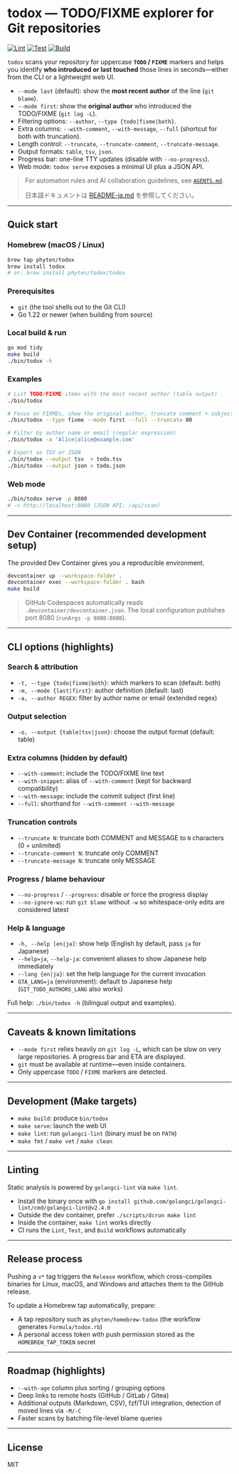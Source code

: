 # todox — TODO/FIXME explorer for Git repositories

[![Lint](https://github.com/phyten/todox/actions/workflows/lint.yml/badge.svg)](https://github.com/phyten/todox/actions/workflows/lint.yml)
[![Test](https://github.com/phyten/todox/actions/workflows/test.yml/badge.svg)](https://github.com/phyten/todox/actions/workflows/test.yml)
[![Build](https://github.com/phyten/todox/actions/workflows/build.yml/badge.svg)](https://github.com/phyten/todox/actions/workflows/build.yml)

`todox` scans your repository for uppercase **`TODO` / `FIXME`** markers and helps you
identify **who introduced or last touched** those lines in seconds—either from the CLI or a lightweight web UI.

- `--mode last` (default): show the **most recent author** of the line (`git blame`).
- `--mode first`: show the **original author** who introduced the TODO/FIXME (`git log -L`).
- Filtering options: `--author`, `--type {todo|fixme|both}`.
- Extra columns: `--with-comment`, `--with-message`, `--full` (shortcut for both with truncation).
- Length control: `--truncate`, `--truncate-comment`, `--truncate-message`.
- Output formats: `table`, `tsv`, `json`.
- Progress bar: one-line TTY updates (disable with `--no-progress`).
- Web mode: `todox serve` exposes a minimal UI plus a JSON API.

> For automation rules and AI collaboration guidelines, see [`AGENTS.md`](./AGENTS.md).
>
> 日本語ドキュメントは [README-ja.md](./README-ja.md) を参照してください。

---

## Quick start

### Homebrew (macOS / Linux)

```bash
brew tap phyten/todox
brew install todox
# or: brew install phyten/todox/todox
```

### Prerequisites

- `git` (the tool shells out to the Git CLI)
- Go 1.22 or newer (when building from source)

### Local build & run

```bash
go mod tidy
make build
./bin/todox -h
```

### Examples

```bash
# List TODO/FIXME items with the most recent author (table output)
./bin/todox

# Focus on FIXMEs, show the original author, truncate comment + subject to 80 characters
./bin/todox --type fixme --mode first --full --truncate 80

# Filter by author name or email (regular expression)
./bin/todox -a 'Alice|alice@example.com'

# Export as TSV or JSON
./bin/todox --output tsv  > todo.tsv
./bin/todox --output json > todo.json
```

### Web mode

```bash
./bin/todox serve -p 8080
# -> http://localhost:8080 (JSON API: /api/scan)
```

---

## Dev Container (recommended development setup)

The provided Dev Container gives you a reproducible environment.

```bash
devcontainer up --workspace-folder .
devcontainer exec --workspace-folder . bash
make build
```

> GitHub Codespaces automatically reads `.devcontainer/devcontainer.json`.
> The local configuration publishes port 8080 (`runArgs -p 8080:8080`).

---

## CLI options (highlights)

### Search & attribution

- `-t, --type {todo|fixme|both}`: which markers to scan (default: both)
- `-m, --mode {last|first}`: author definition (default: last)
- `-a, --author REGEX`: filter by author name or email (extended regex)

### Output selection

- `-o, --output {table|tsv|json}`: choose the output format (default: table)

### Extra columns (hidden by default)

- `--with-comment`: include the TODO/FIXME line text
- `--with-snippet`: alias of `--with-comment` (kept for backward compatibility)
- `--with-message`: include the commit subject (first line)
- `--full`: shorthand for `--with-comment --with-message`

### Truncation controls

- `--truncate N`: truncate both COMMENT and MESSAGE to `N` characters (0 = unlimited)
- `--truncate-comment N`: truncate only COMMENT
- `--truncate-message N`: truncate only MESSAGE

### Progress / blame behaviour

- `--no-progress` / `--progress`: disable or force the progress display
- `--no-ignore-ws`: run `git blame` without `-w` so whitespace-only edits are considered latest

### Help & language

- `-h, --help [en|ja]`: show help (English by default, pass `ja` for Japanese)
- `--help=ja`, `--help-ja`: convenient aliases to show Japanese help immediately
- `--lang {en|ja}`: set the help language for the current invocation
- `GTA_LANG=ja` (environment): default to Japanese help (`GIT_TODO_AUTHORS_LANG` also works)

Full help: `./bin/todox -h` (bilingual output and examples).

---

## Caveats & known limitations

- `--mode first` relies heavily on `git log -L`, which can be slow on very large repositories. A progress bar and ETA are displayed.
- `git` must be available at runtime—even inside containers.
- Only uppercase `TODO` / `FIXME` markers are detected.

---

## Development (Make targets)

- `make build`: produce `bin/todox`
- `make serve`: launch the web UI
- `make lint`: run `golangci-lint` (binary must be on `PATH`)
- `make fmt` / `make vet` / `make clean`

---

## Linting

Static analysis is powered by `golangci-lint` via `make lint`.

- Install the binary once with `go install github.com/golangci/golangci-lint/cmd/golangci-lint@v2.4.0`
- Outside the dev container, prefer `./scripts/dcrun make lint`
- Inside the container, `make lint` works directly
- CI runs the `Lint`, `Test`, and `Build` workflows automatically

---

## Release process

Pushing a `v*` tag triggers the `Release` workflow, which cross-compiles binaries for Linux, macOS, and Windows and attaches them to the GitHub release.

To update a Homebrew tap automatically, prepare:

- A tap repository such as `phyten/homebrew-todox` (the workflow generates `Formula/todox.rb`)
- A personal access token with push permission stored as the `HOMEBREW_TAP_TOKEN` secret

---

## Roadmap (highlights)

- `--with-age` column plus sorting / grouping options
- Deep links to remote hosts (GitHub / GitLab / Gitea)
- Additional outputs (Markdown, CSV), fzf/TUI integration, detection of moved lines via `-M/-C`
- Faster scans by batching file-level blame queries

---

## License

MIT
